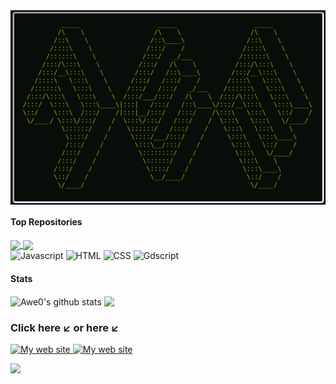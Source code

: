 <a href="https://awe0.github.io/Portfolio/">
  <img align="center" src="https://github.com/Awe0/Awe0/blob/main/icons/LogoAwe.png" alt="My web site"/>
</a>

#### Top Repositories

<a href="https://github.com/Awe0/Stellar-Station">
  <img align="center" src="https://github-readme-stats.vercel.app/api/pin/?username=Awe0&repo=Stellar-Station&theme=merko" />
</a>
<a href="https://github.com/Awe0/Ada_Tech_School">
  <img align="center" src="https://github-readme-stats.vercel.app/api/pin/?username=Awe0&repo=Ada_Tech_School&theme=merko" />
</a>

<div>
    <span>
        <img src="https://img.shields.io/badge/Javascript-0a0f0b?style=for-the-badge&logo=javascript" alt="Javascript">
    </span>
    <span>
        <img src="https://img.shields.io/badge/Html-0a0f0b?style=for-the-badge&logo=html5" alt="HTML">
    </span>
    <span>
        <img src="https://img.shields.io/badge/Css-0a0f0b?style=for-the-badge&logo=css3" alt="CSS">
    </span>
    <span>
        <img src="https://img.shields.io/badge/Gdscript-0a0f0b?style=for-the-badge&logo=godotengine" alt="Gdscript">
    </span>
</div>

#### Stats
<a>
<img align="center" src="https://github-readme-stats.vercel.app/api?username=Awe0&show_icons=true&theme=merko&rank_icon=github" alt="Awe0's github stats" />
</a>
<a>
  <img align="center" src="https://github-readme-stats.vercel.app/api/top-langs/?username=Awe0&layout=compact&hide_progress=true&theme=merko" />
</a>

### Click here ↙️ or here ↙️

<div>
    <span>
      <a href="https://awe0.github.io/Portfolio/">
        <img src="https://img.shields.io/badge/Portfolio-0a0f0b?style=for-the-badge&logo=gnometerminal" alt="My web site"/>
      </a>
    </span>
    <span>
      <a href="https://awe0.github.io/Portfolio/src/cv.pdf">
        <img src="https://img.shields.io/badge/CV-0a0f0b?style=for-the-badge&logo=gnometerminal" alt="My web site"/>
      </a>
    </span>
</div>

![](https://visitcount.itsvg.in/api?id=Awe0&icon=4&color=1)
